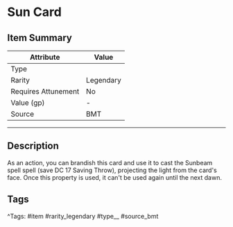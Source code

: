 # Sun Card

## Item Summary

| Attribute            | Value                        |
|----------------------|------------------------------|
| Type                 |   |
| Rarity               | Legendary             |
| Requires Attunement  | No                |
| Value (gp)           | -    |
| Source               | BMT |

---

## Description

As an action, you can brandish this card and use it to cast the Sunbeam spell spell (save DC 17 Saving Throw), projecting the light from the card's face. Once this property is used, it can't be used again until the next dawn.

## Tags

^Tags: #item #rarity_legendary #type__ #source_bmt